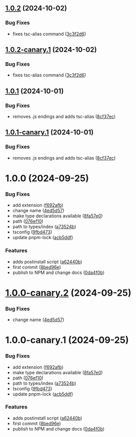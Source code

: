 ## [1.0.2](https://github.com/hashmapsdata2value/hmd2v-fork-2-liquid-auth-use-wallet-client/compare/v1.0.1...v1.0.2) (2024-10-02)


### Bug Fixes

* fixes tsc-alias command ([3c3f2d6](https://github.com/hashmapsdata2value/hmd2v-fork-2-liquid-auth-use-wallet-client/commit/3c3f2d68d242ae5064c935a0212a91eacafcd35d))

## [1.0.2-canary.1](https://github.com/hashmapsdata2value/hmd2v-fork-2-liquid-auth-use-wallet-client/compare/v1.0.1...v1.0.2-canary.1) (2024-10-02)


### Bug Fixes

* fixes tsc-alias command ([3c3f2d6](https://github.com/hashmapsdata2value/hmd2v-fork-2-liquid-auth-use-wallet-client/commit/3c3f2d68d242ae5064c935a0212a91eacafcd35d))

## [1.0.1](https://github.com/hashmapsdata2value/hmd2v-fork-2-liquid-auth-use-wallet-client/compare/v1.0.0...v1.0.1) (2024-10-01)


### Bug Fixes

* removes .js endings and adds tsc-alias ([8cf37ec](https://github.com/hashmapsdata2value/hmd2v-fork-2-liquid-auth-use-wallet-client/commit/8cf37ec0f6a24b384617f5d00f2545f159fe1ab5))

## [1.0.1-canary.1](https://github.com/hashmapsdata2value/hmd2v-fork-2-liquid-auth-use-wallet-client/compare/v1.0.0...v1.0.1-canary.1) (2024-10-01)


### Bug Fixes

* removes .js endings and adds tsc-alias ([8cf37ec](https://github.com/hashmapsdata2value/hmd2v-fork-2-liquid-auth-use-wallet-client/commit/8cf37ec0f6a24b384617f5d00f2545f159fe1ab5))

# 1.0.0 (2024-09-25)


### Bug Fixes

* add extension ([f692afb](https://github.com/hashmapsdata2value/hmd2v-fork-2-liquid-auth-use-wallet-client/commit/f692afbe1f9a6fdac2ef890d2e083d3b03cac8a5))
* change name ([4ed5d57](https://github.com/hashmapsdata2value/hmd2v-fork-2-liquid-auth-use-wallet-client/commit/4ed5d57f39200ff28a4812c6288775689f229b5f))
* make type declarations available ([8fa57e0](https://github.com/hashmapsdata2value/hmd2v-fork-2-liquid-auth-use-wallet-client/commit/8fa57e0f5435a6aaff8d05f999a8ae9c87a7875c))
* path ([076ef10](https://github.com/hashmapsdata2value/hmd2v-fork-2-liquid-auth-use-wallet-client/commit/076ef102d93ec5b17af4f5a519b84e18a26706f0))
* path to types/index ([a73524b](https://github.com/hashmapsdata2value/hmd2v-fork-2-liquid-auth-use-wallet-client/commit/a73524b2d50aa9c4bf9867eb01d35169bc0a6d0e))
* tsconfig ([9fbd473](https://github.com/hashmapsdata2value/hmd2v-fork-2-liquid-auth-use-wallet-client/commit/9fbd47353af25b0ddab31ff9c08fdeb56e065b4c))
* update pnpm-lock ([acb5ddf](https://github.com/hashmapsdata2value/hmd2v-fork-2-liquid-auth-use-wallet-client/commit/acb5ddf9d2feb3f59abe583cc8e00e3b145e2fd4))


### Features

* adds postinstall script ([a62440b](https://github.com/hashmapsdata2value/hmd2v-fork-2-liquid-auth-use-wallet-client/commit/a62440b794650f3b0b063dd5269c23beac1c0810))
* first commit ([8bed96e](https://github.com/hashmapsdata2value/hmd2v-fork-2-liquid-auth-use-wallet-client/commit/8bed96ea700ffaec495cee6d1a076c60c3b8aade))
* publish to NPM and change docs ([0da4f0b](https://github.com/hashmapsdata2value/hmd2v-fork-2-liquid-auth-use-wallet-client/commit/0da4f0ba4430ec4535e1c5e8c45a2396fd4bd530))

# [1.0.0-canary.2](https://github.com/hashmapsdata2value/hmd2v-fork-2-liquid-auth-use-wallet-client/compare/v1.0.0-canary.1...v1.0.0-canary.2) (2024-09-25)


### Bug Fixes

* change name ([4ed5d57](https://github.com/hashmapsdata2value/hmd2v-fork-2-liquid-auth-use-wallet-client/commit/4ed5d57f39200ff28a4812c6288775689f229b5f))

# 1.0.0-canary.1 (2024-09-25)


### Bug Fixes

* add extension ([f692afb](https://github.com/hashmapsdata2value/hmd2v-fork-liquid-auth-use-wallet-client/commit/f692afbe1f9a6fdac2ef890d2e083d3b03cac8a5))
* make type declarations available ([8fa57e0](https://github.com/hashmapsdata2value/hmd2v-fork-liquid-auth-use-wallet-client/commit/8fa57e0f5435a6aaff8d05f999a8ae9c87a7875c))
* path ([076ef10](https://github.com/hashmapsdata2value/hmd2v-fork-liquid-auth-use-wallet-client/commit/076ef102d93ec5b17af4f5a519b84e18a26706f0))
* path to types/index ([a73524b](https://github.com/hashmapsdata2value/hmd2v-fork-liquid-auth-use-wallet-client/commit/a73524b2d50aa9c4bf9867eb01d35169bc0a6d0e))
* tsconfig ([9fbd473](https://github.com/hashmapsdata2value/hmd2v-fork-liquid-auth-use-wallet-client/commit/9fbd47353af25b0ddab31ff9c08fdeb56e065b4c))
* update pnpm-lock ([acb5ddf](https://github.com/hashmapsdata2value/hmd2v-fork-liquid-auth-use-wallet-client/commit/acb5ddf9d2feb3f59abe583cc8e00e3b145e2fd4))


### Features

* adds postinstall script ([a62440b](https://github.com/hashmapsdata2value/hmd2v-fork-liquid-auth-use-wallet-client/commit/a62440b794650f3b0b063dd5269c23beac1c0810))
* first commit ([8bed96e](https://github.com/hashmapsdata2value/hmd2v-fork-liquid-auth-use-wallet-client/commit/8bed96ea700ffaec495cee6d1a076c60c3b8aade))
* publish to NPM and change docs ([0da4f0b](https://github.com/hashmapsdata2value/hmd2v-fork-liquid-auth-use-wallet-client/commit/0da4f0ba4430ec4535e1c5e8c45a2396fd4bd530))
